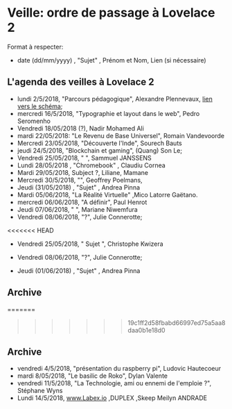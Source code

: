 

# Veille: ordre de passage à Lovelace 2

Format à respecter:   
- date (dd/mm/yyyy) , "Sujet" ,  Prénom et Nom, Lien (si nécessaire)

## L'agenda des veilles à Lovelace 2

- lundi 2/5/2018, "Parcours pédagogique", Alexandre Plennevaux, [lien vers le schéma](https://docs.google.com/drawings/d/1kKAMz1jTaK0-8Glg136j3T1C3kCKaq-gFEju1FxsVCs/edit);
- mercredi 16/5/2018, "Typographie et layout dans le web", Pedro Seromenho
- Vendredi 18/05/2018  (?), Nadir Mohamed Ali
- mardi 22/05/2018: "Le Revenu de Base Universel", Romain Vandevoorde
- Mercredi 23/05/2018, "Découverte l'Inde", Sourech Bauts
- jeudi 24/5/2018, "Blockchain et gaming", (Quang) Son Le;
- Vendredi 25/05/2018, " ", Sammuel JANSSENS
- Lundi 28/05/2018 , "Chromebook" , Claudiu Cornea
- Mardi 29/05/2018, Subject ?, Liliane, Mamane
- Mercredi 30/5/2018, "", Geoffrey Poelmans,
- Jeudi (31/05/2018) , "Sujet" ,  Andrea Pinna
- Mardi 05/06/2018, "La Réalité Virtuelle" ,Mico Latorre Gaëtano.
- mercredi 06/06/2018, "A définir", Paul Henrot 
- Jeudi 07/06/2018, " ", Mariane Niwemfura
- Vendredi 08/06/2018, "?", Julie Connerotte;



<<<<<<< HEAD
- Vendredi 25/05/2018, " Sujet ", Christophe Kwizera
 
- Vendredi 08/06/2018, "?", Julie Connerotte;

- Jeudi (01/06/2018) , "Sujet" ,  Andrea Pinna


 
 
## Archive
=======

>>>>>>> 19c1ff2d58fbabd66997ed75a5aa8daa0b1e18d0

## Archive

- vendredi 4/5/2018, "présentation du raspberry pi", Ludovic Hautecoeur
- mardi 8/05/2018, "Le basilic de Roko", Dylan Valente
- vendredi 11/5/2018, "La Technologie, ami ou ennemi de l'emploie ?", Stéphane Wyns
- Lundi 14/5/2018, www.Labex.io ,DUPLEX ,Skeep Meilyn ANDRADE


